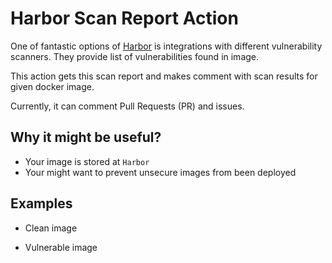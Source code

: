 # Harbor Scan Report Action
One of fantastic options of [Harbor](https://goharbor.io/) is integrations with different vulnerability scanners. 
They provide list of vulnerabilities found in image. 

This action gets this scan report and makes comment with scan results for given docker image.

Currently, it can comment Pull Requests (PR) and issues.

## Why it might be useful?

* Your image is stored at `Harbor`
* Your might want to prevent unsecure images from been deployed

## Examples
* Clean image

* Vulnerable image
